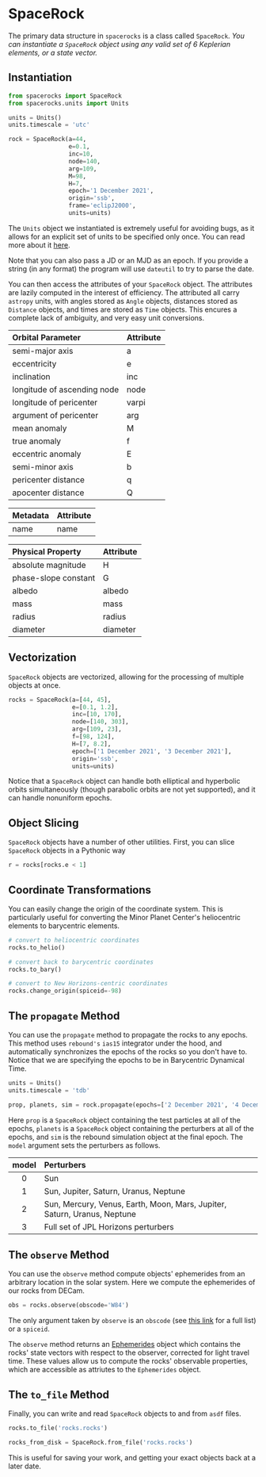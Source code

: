 # SpaceRock

The primary data structure in `spacerocks` is a class called `SpaceRock`. 
_You can instantiate a `SpaceRock` object using any valid set of 6 Keplerian 
elements, or a state vector._

## Instantiation

```Python
from spacerocks import SpaceRock
from spacerocks.units import Units

units = Units()
units.timescale = 'utc'

rock = SpaceRock(a=44, 
                 e=0.1, 
                 inc=10, 
                 node=140, 
                 arg=109, 
                 M=98, 
                 H=7, 
                 epoch='1 December 2021', 
                 origin='ssb', 
                 frame='eclipJ2000', 
                 units=units)
```
The `Units` object we instantiated is extremely useful for avoiding bugs, 
as it allows for an explicit set of units to be specified only once. 
You can read more about it [here](./Units.md).

Note that you can also pass a JD or an MJD as an epoch. 
If you provide a string (in any format) the program will use `dateutil` 
to try to parse the date.

You can then access the attributes of your `SpaceRock` object. 
The attributes are lazily computed in the interest of efficiency. 
The attributed all carry `astropy` units, with angles stored as `Angle` 
objects, distances stored as `Distance` objects, and times are 
stored as `Time` objects. This encures a complete lack of ambiguity, 
and very easy unit conversions.

| Orbital Parameter                      | Attribute    |
|:---------------------------------------|:-------------|
| semi-major axis                        | a            |
| eccentricity                           | e            |
| inclination                            | inc          |
| longitude of ascending node            | node         |
| longitude of pericenter                | varpi        |
| argument of pericenter                 | arg          |
| mean anomaly                           | M            |
| true anomaly                           | f            |
| eccentric anomaly                      | E            |
| semi-minor axis                        | b            |
| pericenter distance                    | q            |
| apocenter distance                     | Q            |


| Metadata                               | Attribute    |
|:---------------------------------------|:-------------|
| name                                   | name         |


| Physical Property                      | Attribute  | 
|:---------------------------------------|:-----------|
| absolute magnitude                     | H          |
| phase-slope constant                   | G          |
| albedo                                 | albedo     |
| mass                                   | mass       |
| radius                                 | radius     |
| diameter                               | diameter   |


## Vectorization

`SpaceRock` objects are vectorized, allowing for the processing of multiple objects at once. 

```Python
rocks = SpaceRock(a=[44, 45], 
                  e=[0.1, 1.2], 
                  inc=[10, 170], 
                  node=[140, 303], 
                  arg=[109, 23], 
                  f=[98, 124], 
                  H=[7, 8.2],
                  epoch=['1 December 2021', '3 December 2021'], 
                  origin='ssb', 
                  units=units)
```
Notice that a `SpaceRock` object can handle both elliptical and hyperbolic orbits 
simultaneously (though parabolic orbits are not yet supported), and it can handle 
nonuniform epochs. 

## Object Slicing

`SpaceRock` objects have a number of other utilities. 
First, you can slice `SpaceRock` objects in a Pythonic way
```Python
r = rocks[rocks.e < 1]
```

## Coordinate Transformations

You can easily change the origin of the coordinate system. This is particularly 
useful for converting the Minor Planet Center's heliocentric elements to 
barycentric elements. 
```Python
# convert to heliocentric coordinates
rocks.to_helio()

# convert back to barycentric coordinates
rocks.to_bary()

# convert to New Horizons-centric coordinates
rocks.change_origin(spiceid=-98)
```

## The `propagate` Method

You can use the `propagate` method to propagate the rocks to any epochs. 
This method uses `rebound's` `ias15` integrator under the hood, and automatically 
synchronizes the epochs of the rocks so you don't have to. Notice that we are 
specifying the epochs to be in Barycentric Dynamical Time.

```Python
units = Units()
units.timescale = 'tdb'

prop, planets, sim = rock.propagate(epochs=['2 December 2021', '4 December 2021'], model=2, units=units)
```

Here `prop` is a `SpaceRock` object containing the test particles at 
all of the epochs, `planets` is a `SpaceRock` object containing the 
perturbers at all of the epochs, and `sim` is the rebound simulation 
object at the final epoch. The `model` argument sets the perturbers as follows.

| model | Perturbers                                                               |
|:-----:|:-------------------------------------------------------------------------|
|   0   | Sun                                                                      |
|   1   | Sun, Jupiter, Saturn, Uranus, Neptune                                    |
|   2   | Sun, Mercury, Venus, Earth, Moon, Mars, Jupiter, Saturn, Uranus, Neptune |
|   3   | Full set of JPL Horizons perturbers                                      |


## The `observe` Method

You can use the `observe` method compute objects' ephemerides from an 
arbitrary location in the solar system. Here we compute the ephemerides of
our rocks from DECam.

```Python
obs = rocks.observe(obscode='W84')
```

The only argument taken by `observe` is an `obscode` (see [this link](https://minorplanetcenter.net/iau/lists/ObsCodesF.html) for a full list) or a `spiceid`.

The `observe` method returns an [Ephemerides](./Ephemerides.md) object which contains the rocks' state 
vectors with respect to the observer, corrected for light travel time. 
These values allow us to compute the rocks' observable properties, which 
are accessible as attriutes to the `Ephemerides` object.

## The `to_file` Method

Finally, you can write and read `SpaceRock` objects to and from `asdf` files.
```Python
rocks.to_file('rocks.rocks')

rocks_from_disk = SpaceRock.from_file('rocks.rocks')
```

This is useful for saving your work, and getting your exact objects back at a later date.








